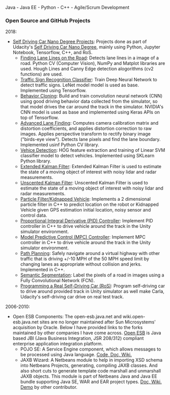 <!-- Since GitHub Pages adds title and description from the _config.yml
## Girish Patil
[http://gmpatil.github.io](http://gmpatil.github.io) 
-->

Java - Java EE - Python - C++ - Agile/Scrum Development


### Open Source and GitHub Projects
2018:
* [Self Driving Car Nano Degree Projects](https://github.com/gmpatil/sdcnd/): Projects done as part of Udacity's [Self Driving Car Nano Degree](https://confirm.udacity.com/PZWHTMAX), mainly using Python, Jupyter Notebook, Tensorflow, C++, and RoS.
    - [Finding Lane Lines on the Road](https://github.com/gmpatil/sdcnd/blob/master/term1/p01_laneLines/P1.ipynb): Detects lane lines in a image of a road. Python CV (Computer Vision), NumPy and Matplot libraries are used. Hough Lines and Canny Edge detection alogorithms (cv2 functions) are used.
    - [Traffic Sign Recognition Classifier](https://github.com/gmpatil/sdcnd/blob/master/term1/p02_trafficSign/Traffic_Sign_Classifier.ipynb): Train Deep Neural Network to detect traffic signs. LeNet model model is used as base. Implemented using Tensorflow.
    - [Behavior Cloning](https://github.com/gmpatil/sdcnd/tree/master/term1/p03_behavioralCloning): Build and train convolution neural network (CNN) using good driving behavior data collected from the simulator, so that model drives the car around the track in the simulator. NVIDIA's CNN model is used as base and implemented using Keras APIs on top of Tensorflow.
    - [Advanced Lane Finding](https://github.com/gmpatil/sdcnd/tree/master/term1/p04_advLaneFinding): Computes camera calibration matrix and distortion coefficients, and applies distortion correction to raw images. Applies perspective transform to rectify binary image ("birds-eye view"). Detects lane pixels and find the lane boundary. Implemented usinf Python CV library.
    - [Vehice Detection](https://github.com/gmpatil/sdcnd/blob/master/term1/p05_vehicleDetection/writeup_report.md): HOG feature extraction and training of Linear SVM classifier model to detect vehicles. Implemented using SKLearn Python library.
    - [Extended Kalman Filter](https://github.com/gmpatil/sdcnd/tree/master/term2/p06_ekf):  Extended Kalman Filter is used to estimate the state of a moving object of interest with noisy lidar and radar measurements.
    - [Unscented Kalman Filter](https://github.com/gmpatil/sdcnd/tree/master/term2/p07_ukf): Unscented Kalman Filter is used to estimate the state of a moving object of interest with noisy lidar and radar measurements. 
    - [Particle Filter/Kidnapped Vehicle](https://github.com/gmpatil/sdcnd/tree/master/term2/p08_kv): Implements a 2 dimensional particle filter in C++ to predict location on the robot or Kidnapped Vehicle given GPS estimation initial location, noisy sensor and control data.
    - [Proportional Integral Derivative (PID) Controller](https://github.com/gmpatil/sdcnd/blob/master/term2/p09_pid/README_PIDC.md): Implement PID controller in C++ to drive vehicle around the track in the Unity simulator environment.
    - [Model Predictive Control (MPC) Controller](https://github.com/gmpatil/sdcnd/tree/master/term2/p10_mpc): Implement MPC controller in C++ to drive vehicle around the track in the Unity simulator environment.
    - [Path Planning](https://github.com/gmpatil/sdcnd/tree/master/term3/p11_pp): Safely navigate around a virtual highway with other traffic that is driving +/-10 MPH of the 50 MPH speed limit by changing lanes as appropriate without collision and jerks. Implemented in C++.
    - [Semantic Segmentation](https://github.com/gmpatil/sdcnd/tree/master/term3/p12_ss): Label the pixels of a road in images using a Fully Convolutional Network (FCN).
    - [Programming a Real Self-Driving Car (RoS)](https://github.com/gmpatil/sdcnd/tree/master/term3/p13_capstone): Program self-driving car to drive around provided track in Unity simulator as well make Carla, Udacity's self-driving car drive on real test track.

2006-2010:
* Open ESB Components: The open-esb.java.net and wiki.open-esb.java.net sites are no longer maintained after Sun Microsystems' acquisition by Oracle. Below I have provided links to the forks maintained by other companies I have come across.  [Open ESB](https://en.wikipedia.org/wiki/OpenESB) is Java based JBI (Java Business Integration, JSR 208/312) compliant enterprise application integration platform.
    - POJO SE: A Service Engine component, which allows messages to be processed using Java language.
     [Code, ](https://bitbucket.org/openesb/openesb-components/src/b3db40087362/ojc-core/pojose/) [Doc, ](https://docs.oracle.com/cd/E21454_01/html/821-2618/pojoservengug_intro.html#scrolltoc)[Wiki.](http://www.logicoy.com/wikilogicoy/Wiki.jsp@page=POJOServiceEngineUserGuide.html)
    - JAXB Wizard: A Netbeans module to help in importing XSD schema into Netbeans Projects, generating, compiling JAXB classes. And also short cuts to generate template code marshall and unmarshall JAXB objects. This module is part of Netbeans Java and Java EE bundle supporting Java SE, WAR and EAR project types. 
    [Doc, ](https://docs.oracle.com/cd/E19509-01/821-0451/jbidevpallette_intro/index.html) [Wiki.](http://wiki.netbeans.org/JAXBWizard) [Demo](https://www.youtube.com/watch?v=FGJ1bMH1f8A) by other contributor.